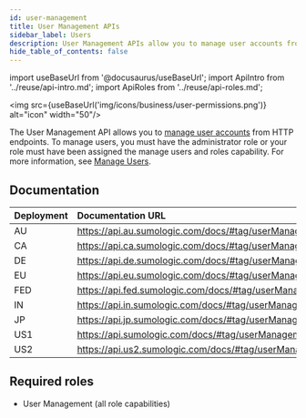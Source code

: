 ```yaml
---
id: user-management
title: User Management APIs
sidebar_label: Users
description: User Management APIs allow you to manage user accounts from HTTP endpoints.
hide_table_of_contents: false
---
```


import useBaseUrl from '@docusaurus/useBaseUrl';
import ApiIntro from '../reuse/api-intro.md';
import ApiRoles from '../reuse/api-roles.md';

<img src={useBaseUrl('img/icons/business/user-permissions.png')} alt="icon" width="50"/>

The User Management API allows you to [manage user accounts](/docs/manage/users-roles/users) from HTTP endpoints. To manage users, you must have the administrator role or your role must have been assigned the manage users and roles capability. For more information, see [Manage Users](/docs/manage/users-roles/users/).

## Documentation

<ApiIntro/>

| Deployment | Documentation URL                                      |
|:------------|:--------------------------------------------------------|
| AU         | https://api.au.sumologic.com/docs/#tag/userManagement  |
| CA         | https://api.ca.sumologic.com/docs/#tag/userManagement  |
| DE         | https://api.de.sumologic.com/docs/#tag/userManagement  |
| EU         | https://api.eu.sumologic.com/docs/#tag/userManagement  |
| FED        | https://api.fed.sumologic.com/docs/#tag/userManagement |
| IN         | https://api.in.sumologic.com/docs/#tag/userManagement  |
| JP         | https://api.jp.sumologic.com/docs/#tag/userManagement  |
| US1        | https://api.sumologic.com/docs/#tag/userManagement     |
| US2        | https://api.us2.sumologic.com/docs/#tag/userManagement |

## Required roles

<ApiRoles/>

* User Management (all role capabilities)